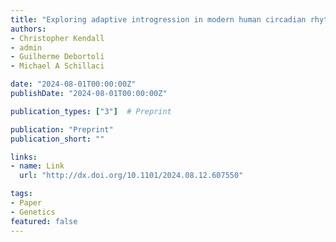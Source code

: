 ```yaml
---
title: "Exploring adaptive introgression in modern human circadian rhythm genes"
authors:
- Christopher Kendall
- admin
- Guilherme Debortoli
- Michael A Schillaci

date: "2024-08-01T00:00:00Z"
publishDate: "2024-08-01T00:00:00Z"

publication_types: ["3"]  # Preprint

publication: "Preprint"
publication_short: ""

links:
- name: Link
  url: "http://dx.doi.org/10.1101/2024.08.12.607550"

tags:
- Paper
- Genetics
featured: false
---
```

